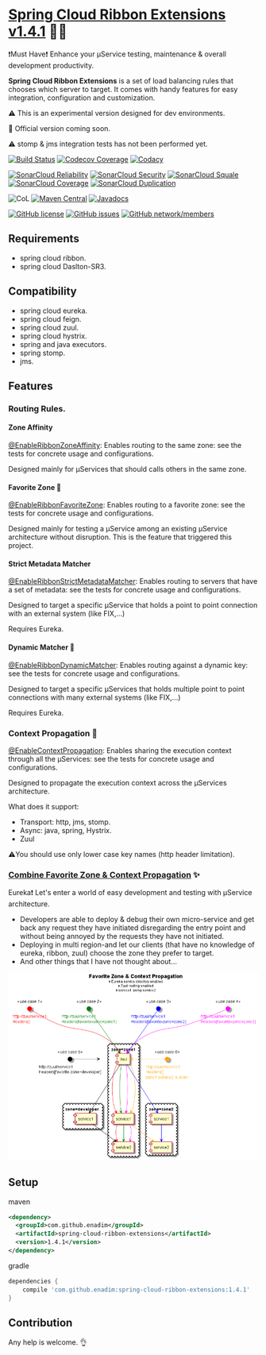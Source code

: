 # [Spring Cloud Ribbon Extensions v1.4.1](https://github.com/enadim/spring-cloud-ribbon-extensions/wiki) :rocket::microscope:

:exclamation:Must Have:exclamation: Enhance your µService testing, maintenance & overall development productivity.

**Spring Cloud Ribbon Extensions** is a set of load balancing rules that chooses which server to target.
It comes with handy features for easy integration, configuration and customization.

:warning: This is an experimental version designed for dev environments.

:dash: Official version coming soon.

:warning: stomp & jms integration tests has not been performed yet.


[![Build Status](https://travis-ci.org/enadim/spring-cloud-ribbon-extensions.svg?branch=master)](https://travis-ci.org/enadim/spring-cloud-ribbon-extensions)
[![Codecov Coverage](https://codecov.io/gh/enadim/spring-cloud-ribbon-extensions/branch/master/graph/badge.svg)](https://codecov.io/gh/enadim/spring-cloud-ribbon-extensions)
[![Codacy](https://api.codacy.com/project/badge/Grade/bf7e3455f2894da19b1e250173c9ace1)](https://www.codacy.com/app/enadim/spring-cloud-ribbon-extensions?utm_source=github.com&amp;utm_medium=referral&amp;utm_content=enadim/spring-cloud-ribbon-extensions&amp;utm_campaign=Badge_Grade)

[![SonarCloud Reliability](https://sonarcloud.io/api/badges/measure?key=enadim:spring-cloud-ribbon-extensions&metric=reliability_rating)](https://sonarcloud.io/component_measures?id=enadim:spring-cloud-ribbon-extensions&metric=reliability_rating)
[![SonarCloud Security](https://sonarcloud.io/api/badges/measure?key=enadim:spring-cloud-ribbon-extensions&metric=security_rating)](https://sonarcloud.io/component_measures?id=enadim:spring-cloud-ribbon-extensions&metric=security_rating)
[![SonarCloud Squale](https://sonarcloud.io/api/badges/measure?key=enadim:spring-cloud-ribbon-extensions&metric=sqale_rating)](https://sonarcloud.io/component_measures?id=enadim:spring-cloud-ribbon-extensions&metric=sqale_rating)
[![SonarCloud Coverage](https://sonarcloud.io/api/badges/measure?key=enadim:spring-cloud-ribbon-extensions&metric=coverage)](https://sonarcloud.io/component_measures?id=enadim:spring-cloud-ribbon-extensions&metric=Coverage)
[![SonarCloud Duplication](https://sonarcloud.io/api/badges/measure?key=enadim:spring-cloud-ribbon-extensions&metric=duplicated_lines_density)](https://sonarcloud.io/component_measures?id=enadim:spring-cloud-ribbon-extensions&metric=Duplications)

![CoL](https://tokei.rs/b1/github/enadim/spring-cloud-ribbon-extensions)
[![Maven Central](https://img.shields.io/maven-central/v/#artifactdetails/com.github.enadim/spring-cloud-ribbon-extensions.svg)](http://search.maven.org/#artifactdetails|com.github.enadim|spring-cloud-ribbon-extensions|1.4.1)
[![Javadocs](http://www.javadoc.io/badge/com.github.enadim/spring-cloud-ribbon-extensions/1.4.1.svg)](http://www.javadoc.io/doc/com.github.enadim/spring-cloud-ribbon-extensions/1.4.1)

[![GitHub license](https://img.shields.io/github/license/enadim/spring-cloud-ribbon-extensions.svg)](https://github.com/enadim/spring-cloud-ribbon-extensions/master/LICENSE)
[![GitHub issues](https://img.shields.io/github/issues/enadim/spring-cloud-ribbon-extensions.svg)](https://github.com/enadim/spring-cloud-ribbon-extensions/issues)
[![GitHub network/members](https://img.shields.io/github/forks/enadim/spring-cloud-ribbon-extensions.svg)](https://github.com/enadim/spring-cloud-ribbon-extensions/network/members)

## Requirements
* spring cloud ribbon.
* spring cloud Daslton-SR3.

## Compatibility
* spring cloud eureka.
* spring cloud feign.
* spring cloud zuul.
* spring cloud hystrix.
* spring and java executors.
* spring stomp.
* jms.

## Features

### Routing Rules.

#### Zone Affinity
[@EnableRibbonZoneAffinity](https://github.com/enadim/spring-cloud-ribbon-extensions/wiki/Zone-Affinity): Enables routing to the same zone: see the tests for concrete usage and configurations.

Designed mainly for µServices that should calls others in the same zone.

#### Favorite Zone :gem:
[@EnableRibbonFavoriteZone](https://github.com/enadim/spring-cloud-ribbon-extensions/wiki/Favorite-Zone): Enables routing to a favorite zone: see the tests for concrete usage and configurations.

Designed mainly for testing a µService among an existing µService architecture without disruption. This is the feature that triggered this project.

#### Strict Metadata Matcher
[@EnableRibbonStrictMetadataMatcher](https://github.com/enadim/spring-cloud-ribbon-extensions/wiki/Strict-Metadata-Matcher): Enables routing to servers that have a set of metadata: see the tests for concrete usage and configurations.

Designed to target a specific µService that holds a point to point connection with an external system (like FIX,...)

Requires Eureka.

#### Dynamic Matcher :gem:
[@EnableRibbonDynamicMatcher](https://github.com/enadim/spring-cloud-ribbon-extensions/wiki/Dynamic-Matcher): Enables routing against a dynamic key: see the tests for concrete usage and configurations.

Designed to target a specific µServices that holds multiple point to point connections with many external systems (like FIX,...)

Requires Eureka.

### Context Propagation :gem:
[@EnableContextPropagation](https://github.com/enadim/spring-cloud-ribbon-extensions/wiki/Context-Propagation): Enables sharing the execution context through all the µServices: see the tests for concrete usage and configurations.

Designed to propagate the execution context across the µServices architecture.

What does it support:
* Transport: http, jms, stomp.
* Async: java, spring, Hystrix.
* Zuul

:warning:You should use only lower case key names (http header limitation).

### [Combine Favorite Zone & Context Propagation](https://github.com/enadim/spring-cloud-ribbon-extensions/wiki/Context-Propagation-And-Favorite-Zone) :sparkles:
Eureka:exclamation: Let's enter a world of easy development and testing with µService architecture.
* Developers are able to deploy & debug their own micro-service and get back any request they have initiated disregarding the entry point and without being annoyed by the requests they have not initiated.
* Deploying in multi region-and let our clients (that have no knowledge of eureka, ribbon, zuul) choose the zone they prefer to target.
* And other things that I have not thought about...

![Illustration](./puml/context-propagation-favorite-zone.png)

## Setup

maven
```xml
<dependency>
  <groupId>com.github.enadim</groupId>
  <artifactId>spring-cloud-ribbon-extensions</artifactId>
  <version>1.4.1</version>
</dependency>
```

gradle
```gradle
dependencies {
    compile 'com.github.enadim:spring-cloud-ribbon-extensions:1.4.1'
}
```

## Contribution
Any help is welcome. :ok_hand:
